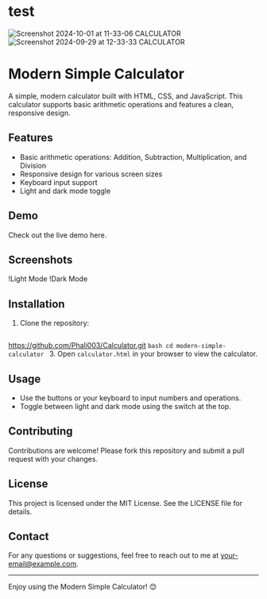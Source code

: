 # test 
![Screenshot 2024-10-01 at 11-33-06 CALCULATOR](https://github.com/user-attachments/assets/f9c83eb1-2eb1-4ada-9496-8a7202a860ad)
![Screenshot 2024-09-29 at 12-33-33 CALCULATOR](https://github.com/user-attachments/assets/c58a3bb2-5d37-4ad3-91d7-7bc04803442a)


# Modern Simple Calculator

A simple, modern calculator built with HTML, CSS, and JavaScript. This calculator supports basic arithmetic operations and features a clean, responsive design.

## Features

- Basic arithmetic operations: Addition, Subtraction, Multiplication, and Division
- Responsive design for various screen sizes
- Keyboard input support
- Light and dark mode toggle

## Demo

Check out the live demo here.

## Screenshots

!Light Mode
!Dark Mode

## Installation

1. Clone the repository:
    ```bash
 https://github.com/Phali003/Calculator.git
    ```bash
    cd modern-simple-calculator
    ```
3. Open `calculator.html` in your browser to view the calculator.

## Usage

- Use the buttons or your keyboard to input numbers and operations.
- Toggle between light and dark mode using the switch at the top.

## Contributing

Contributions are welcome! Please fork this repository and submit a pull request with your changes.

## License

This project is licensed under the MIT License. See the LICENSE file for details.

## Contact

For any questions or suggestions, feel free to reach out to me at your-email@example.com.

---

Enjoy using the Modern Simple Calculator! 😊
